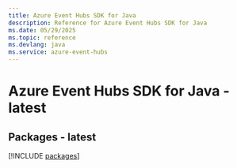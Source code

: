 ```yaml
---
title: Azure Event Hubs SDK for Java
description: Reference for Azure Event Hubs SDK for Java
ms.date: 05/29/2025
ms.topic: reference
ms.devlang: java
ms.service: azure-event-hubs
---
```

# Azure Event Hubs SDK for Java - latest
## Packages - latest
[!INCLUDE [packages](event-hubs-index.md)]